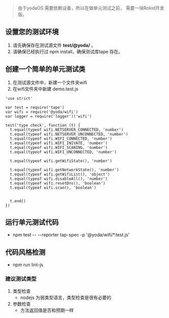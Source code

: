 > 由于yodaOS 需要依赖设备，所以在做单元测试之前， 需要一块Rokid开发版。

## 设置您的测试环境
1. 请先确保存在测试源文件 **test/@yoda/** 。
2. 请确保已经执行过 npm install，确保测试库tape 存在。

## 创建一个简单的单元测试类
1. 在测试源文件中，新建一个文件夹wifi
2. 在wifi文件夹中新建 demo.test.js
```
'use strict'

var test = require('tape')
var wifi = require('@yoda/wifi')
var logger = require('logger')('wifi')

test('type check', function (t) {
  t.equal(typeof wifi.NETSERVER_CONNECTED, 'number')
  t.equal(typeof wifi.NETSERVER_UNCONNECTED, 'number')
  t.equal(typeof wifi.WIFI_CONNECTED, 'number')
  t.equal(typeof wifi.WIFI_INIVATE, 'number')
  t.equal(typeof wifi.WIFI_SCANING, 'number')
  t.equal(typeof wifi.WIFI_UNCONNECTED, 'number')

  t.equal(typeof wifi.getWifiState(), 'number')
  
  t.equal(typeof wifi.getNetworkState(), 'number')
  t.equal(typeof wifi.getWifiList(), 'object')
  t.equal(typeof wifi.disableAll(), 'number')
  t.equal(typeof wifi.resetDns(), 'boolean')
  t.equal(typeof wifi.scan(), 'boolean')
  

  t.end()
})
```
## 运行单元测试代码
- npm test -- --reporter tap-spec -p '@yoda/wifi/*.test.js'

## 代码风格检测
- npm run lint-js


### 建议测试类型
1. 类型检查
    - nodejs 为弱类型语言，类型检查是很有必要的
2. 参数检查
    - 方法返回值是否和预期一样
